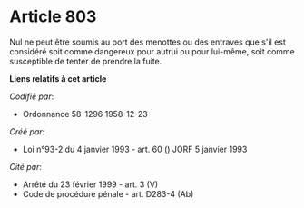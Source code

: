 # Article 803

Nul ne peut être soumis au port des menottes ou des entraves que s'il est considéré soit comme dangereux pour autrui ou pour
lui-même, soit comme susceptible de tenter de prendre la fuite.

**Liens relatifs à cet article**

_Codifié par_:

  - Ordonnance 58-1296 1958-12-23

_Créé par_:

  - Loi n°93-2 du 4 janvier 1993 - art. 60 () JORF 5 janvier 1993

_Cité par_:

  - Arrêté du 23 février 1999 - art. 3 (V)
  - Code de procédure pénale - art. D283-4 (Ab)
